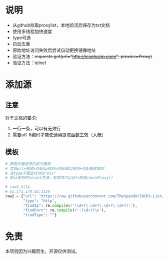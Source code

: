# 说明

* 从github拉取proxylist，本地验活后保存为txt文档
* 使用多线程加快速度 
* type可选
* 自动去重
* 原始地址访问失败后尝试自动更换镜像地址
* 验证方法：~~requests.get(url="http://icanhazip.com/", proxies=Proxy)~~
* 验证方法：telnet

# 添加源

## 注意

对于文档的要求: 

1. 一行一条，可以有无效行
2. 需要utf-8编码才能使通用提取函数生效（大概）

## 模板

```python
# 获取代理信息的格式模板
# 文档url+模式+匹配ip规则+匹配端口规则+匹配模式规则
# 当type不固定时对应"mix"
# 默认使用的telnet方法，有需求可以自行修改checkProxy()

# raw2_http
# 62.171.170.82:3128
raw2 = {"url": 'https://raw.githubusercontent.com/TheSpeedX/SOCKS-List/master/http.txt',
        "type": "http",
        "findIp": re.compile(r'(\d+?\.\d+?\.\d+?\.\d+?):'),
        "findPort": re.compile(r':(\d+?)\n'),
        "findType": ""}
```

# 免责

本项目因为兴趣而生，开源仅供测试。